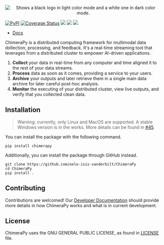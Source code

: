 <p align="center">
    <picture>
      <source media="(prefers-color-scheme: dark)" srcset="https://user-images.githubusercontent.com/40870026/200185752-14fa7ba1-26cc-483a-b307-7306326fbfe3.png">
      <source media="(prefers-color-scheme: light)" srcset="https://user-images.githubusercontent.com/40870026/200185754-e145553b-3a87-4f97-92b2-ae12c0617f46.png">
      <img alt="Shows a black logo in light color mode and a white one in dark color mode." src="https://user-images.githubusercontent.com/40870026/200185754-e145553b-3a87-4f97-92b2-ae12c0617f46.png">
    </picture>
</p>

[![PyPI](https://img.shields.io/pypi/v/chimerapy)](https://pypi.org/project/chimerapy/) [![Coverage Status](https://coveralls.io/repos/github/oele-isis-vanderbilt/ChimeraPy/badge.svg?branch=main)](https://coveralls.io/github/oele-isis-vanderbilt/ChimeraPy?branch=main) ![](https://img.shields.io/github/workflow/status/oele-isis-vanderbilt/ChimeraPy/Test) ![](https://img.shields.io/github/license/oele-isis-vanderbilt/ChimeraPy) ![](https://img.shields.io/badge/style-black-black)
* [Docs](https://oele-isis-vanderbilt.github.io/ChimeraPy)

<!-- Summary -->
ChimeraPy is a distributed computing framework for multimodal data dollection, processing, and feedback. It's a real-time streaming tool that leverages from a distributed cluster to empower AI-driven applications.

1. **Collect** your data in real-time from any computer and time aligned it to the rest of your data streams.
2. **Process** data as soon as it comes, providing a service to your users.
3. **Archive** your outputs and later retrieve them in a single main data archive for later careful post-hoc analysis.
4. **Monitor** the executing of your distributed cluster, view live outputs, and verify that you collected clean data.

## Installation

> Warning: currently, only Linux and MacOS are supported. A stable Windows version is in the works. More details can be found in [#45](https://github.com/oele-isis-vanderbilt/ChimeraPy/issues/45).

You can install the package with the following command.

```
pip install chimerapy
```

Additionally, you can install the package through GitHub instead.

```
git clone https://github.com/oele-isis-vanderbilt/ChimeraPy
cd ChimeraPy
pip install .
```

## Contributing

Contributions are welcomed! Our [Developer Documentation](https://oele-isis-vanderbilt.github.io/ChimeraPy/developer/index.html) should provide more details in how ChimeraPy works and what is in current development.

## License

ChimeraPy uses the GNU GENERAL PUBLIC LICENSE, as found in [LICENSE](https://oele-isis-vanderbilt/ChimeraPy/blob/main/LICENSE) file.
